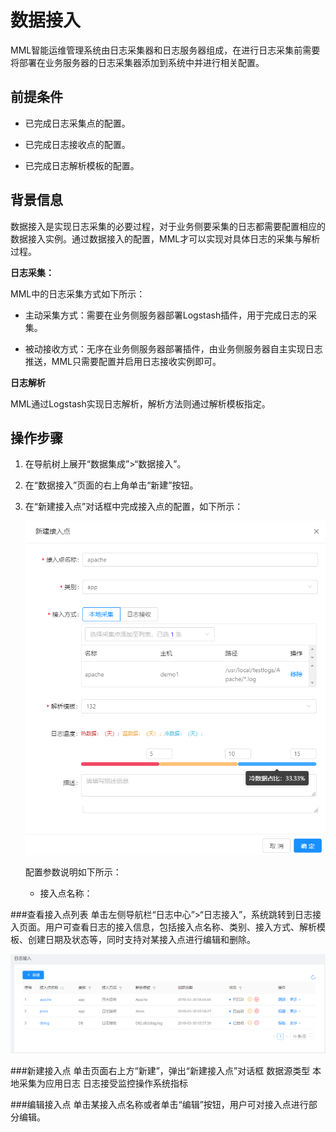 # 数据接入

MML智能运维管理系统由日志采集器和日志服务器组成，在进行日志采集前需要将部署在业务服务器的日志采集器添加到系统中并进行相关配置。

## 前提条件

* 已完成日志采集点的配置。

* 已完成日志接收点的配置。

* 已完成日志解析模板的配置。

## 背景信息

数据接入是实现日志采集的必要过程，对于业务侧要采集的日志都需要配置相应的数据接入实例。通过数据接入的配置，MML才可以实现对具体日志的采集与解析过程。

**日志采集：**

MML中的日志采集方式如下所示：

* 主动采集方式：需要在业务侧服务器部署Logstash插件，用于完成日志的采集。

* 被动接收方式：无序在业务侧服务器部署插件，由业务侧服务器自主实现日志推送，MML只需要配置并启用日志接收实例即可。

**日志解析**

MML通过Logstash实现日志解析，解析方法则通过解析模板指定。


## 操作步骤

1. 在导航树上展开“数据集成”>“数据接入”。

2. 在“数据接入”页面的右上角单击“新建”按钮。

3. 在“新建接入点”对话框中完成接入点的配置，如下所示：

   ![](../fig/2_02.png)
   
   配置参数说明如下所示：
   
   * 接入点名称：



###查看接入点列表
单击左侧导航栏“日志中心”>“日志接入”，系统跳转到日志接入页面。用户可查看日志的接入信息，包括接入点名称、类别、接入方式、解析模板、创建日期及状态等，同时支持对某接入点进行编辑和删除。

![](/user_guide/log_center/picture/日志接入.png)

###新建接入点
单击页面右上方“新建”，弹出“新建接入点”对话框
数据源类型
本地采集为应用日志
日志接受监控操作系统指标


###编辑接入点
单击某接入点名称或者单击“编辑”按钮，用户可对接入点进行部分编辑。
